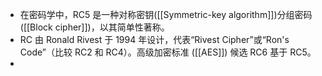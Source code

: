 - 在密码学中，RC5 是一种对称密钥([[Symmetric-key algorithm]])分组密码([[Block cipher]])，以其简单性著称。
- RC 由 Ronald Rivest 于 1994 年设计，代表“Rivest Cipher”或“Ron's Code”（比较 RC2 和 RC4）。高级加密标准 ([[AES]]) 候选 RC6 基于 RC5。
-
